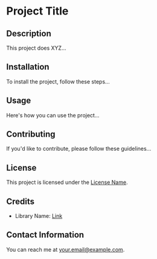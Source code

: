 # Project Title

## Description

This project does XYZ...

## Installation

To install the project, follow these steps...

## Usage

Here's how you can use the project...

## Contributing

If you'd like to contribute, please follow these guidelines...

## License

This project is licensed under the [License Name](link).

## Credits

- Library Name: [Link](library-link)

## Contact Information

You can reach me at your.email@example.com.
